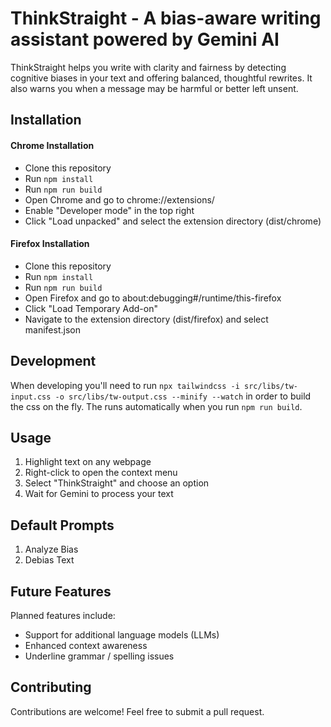 # ThinkStraight - A bias-aware writing assistant powered by Gemini AI

ThinkStraight helps you write with clarity and fairness by detecting cognitive biases in your text and offering balanced, thoughtful rewrites. It also warns you when a message may be harmful or better left unsent.

## Installation

#### Chrome Installation

- Clone this repository
- Run `npm install`
- Run `npm run build`
- Open Chrome and go to chrome://extensions/
- Enable "Developer mode" in the top right
- Click "Load unpacked" and select the extension directory (dist/chrome)

#### Firefox Installation

- Clone this repository
- Run `npm install`
- Run `npm run build`
- Open Firefox and go to about:debugging#/runtime/this-firefox
- Click "Load Temporary Add-on"
- Navigate to the extension directory (dist/firefox) and select manifest.json

## Development

When developing you'll need to run `npx tailwindcss -i src/libs/tw-input.css -o src/libs/tw-output.css --minify --watch` in order to build the css on the fly. The runs automatically when you run `npm run build`.

## Usage

1. Highlight text on any webpage
2. Right-click to open the context menu
3. Select "ThinkStraight" and choose an option
4. Wait for Gemini to process your text

## Default Prompts

1. Analyze Bias
2. Debias Text

## Future Features

Planned features include:

- Support for additional language models (LLMs)
- Enhanced context awareness
- Underline grammar / spelling issues

## Contributing

Contributions are welcome! Feel free to submit a pull request.
